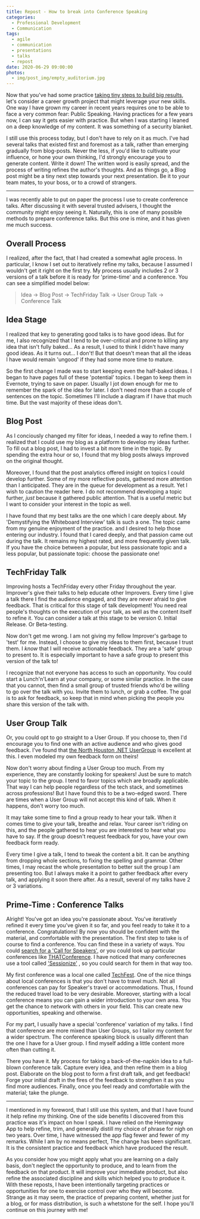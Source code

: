 ```yaml
---
title: Repost - How to break into Conference Speaking
categories:
  - Professional Development
  - Communication
tags:
  - agile
  - communication
  - presentations
  - talks
  - repost
date: 2020-06-29 09:00:00
photos:
  - img/post_img/empty_auditorium.jpg
---
```


Now that you've had some practice [taking tiny steps to build big results](/2020/06/23/repost-tiny-next-steps), let's consider a career growth project that might leverage your new skills. One way I have grown my career in recent years requires one to be able to face a very common fear: Public Speaking. Having practices for a few years now, I can say it gets easier with practice. But when I was starting I leaned on a deep knowledge of my content. It was something of a security blanket.

I still use this process today, but I don't have to rely on it as much. I've had several talks that existed first and foremost as a talk, rather than emerging gradually from blog-posts. Never the less, if you'd like to cultivate your influence, or hone your own thinking, I'd strongly encourage you to generate content. Write it down! The written word is easily spread, and the process of writing refines the author's thoughts. And as things go, a Blog post might be a tiny next step towards your next presentation. Be it to your team mates, to your boss, or to a crowd of strangers.

---

I was recently able to put on paper the process I use to create conference talks. After discussing it with several trusted advisers, I thought the community might enjoy seeing it. Naturally, this is one of many possible methods to prepare conference talks. But this one is mine, and it has given me much success.

## Overall Process

I realized, after the fact, that I had created a somewhat agile process. In particular, I know I set out to iteratively refine my talks, because I assumed I wouldn't get it right on the first try. My process usually includes 2 or 3 versions of a talk before it is ready for 'prime-time' and a conference. You can see a simplified model below:

> Idea -> Blog Post -> TechFriday Talk -> User Group Talk -> Conference Talk

## Idea Stage

I realized that key to generating good talks is to have good ideas. But for me, I also recognized that I tend to be over-critical and prone to killing any idea that isn't fully baked... As a result, I used to think I didn't have many good ideas. As it turns out... I don't! But that doesn't mean that all the ideas I have would remain 'ungood' if they had some more time to mature.

So the first change I made was to start keeping even the half-baked ideas. I began to have pages full of these 'potential' topics. I began to keep them in Evernote, trying to save on paper. Usually I jot down enough for me to remember the spark of the idea for later. I don't need more than a couple of sentences on the topic. Sometimes I'll include a diagram if I have that much time. But the vast majority of these ideas don't.

## Blog Post

As I conciously changed my filter for ideas, I needed a way to refine them. I realized that I could use my blog as a platform to develop my ideas further. To fill out a blog post, I had to invest a bit more time in the topic. By spending the extra hour or so, I found that my blog posts always improved on the original thought.

Moreover, I found that the post analytics offered insight on topics I could develop further. Some of my more reflective posts, gathered more attention than I anticipated. They are in the queue for development as a result. Yet I wish to caution the reader here. I do not recommend developing a topic further, _just_ because it gathered public attention. That is a useful metric but I want to consider your interest in the topic as well.

I have found that my best talks are the one which I care deeply about. My 'Demystifying the Whiteboard Interview' talk is such a one. The topic came from my genuine enjoyment of the practice. and I desired to help those entering our industry. I found that I cared deeply, and that passion came out during the talk. It remains my highest rated, and more frequently given talk. If you have the choice between a popular, but less passionate topic and a less popular, but passionate topic: choose the passionate one!

## TechFriday Talk

Improving hosts a TechFriday every other Friday throughout the year. Improver's give their talks to help educate other Improvers. Every time I give a talk there I find the audience engaged, and they are never afraid to give feedback. That is critical for this stage of talk development! You need real people's thoughts on the execution of your talk, as well as the content itself to refine it. You can consider a talk at this stage to be version 0. Initial Release. Or Beta-testing.

Now don't get me wrong. I am not giving my fellow Improver's garbage to 'test' for me. Instead, I choose to give my ideas to them first, because I trust them. I _know_ that I will receive actionable feedback. They are a 'safe' group to present to. It is especially important to have a safe group to present this version of the talk to!

I recognize that not everyone has access to such an opportunity. You could start a Lunch'n'Learn at your company, or some similar practice. In the case that you cannot, then find a small group of trusted friends who'd be willing to go over the talk with you. Invite them to lunch, or grab a coffee. The goal is to ask for feedback, so keep that in mind when picking the people you share this version of the talk with.

## User Group Talk

Or, you could opt to go straight to a User Group. If you choose to, then I'd encourage you to find one with an active audience and who gives good feedback. I've found that [the North Houston .NET UserGroup](https://www.nhdnug.org/) is excellent at this. I even modeled my own feedback form on theirs!

Now don't worry about finding a User Group too much. From my experience, they are constantly looking for speakers! Just be sure to match your topic to the group. I tend to favor topics which are broadly applicable. That way I can help people regardless of the tech stack, and sometimes across professions! But I have found this to be a two-edged sword. There are times when a User Group will not accept this kind of talk. When it happens, don't worry too much.

It may take some time to find a group ready to hear your talk. When it comes time to give your talk, breathe and relax. Your career isn't riding on this, and the people gathered to hear you are interested to hear what you have to say. If the group doesn't request feedback for you, have your own feedback form ready.

Every time I give a talk, I tend to tweak the content a bit. It can be anything from dropping whole sections, to fixing the spelling and grammar. Other times, I may recast the whole presentation to better suit the group I am presenting too. But I always make it a point to gather feedback after every talk, and applying it soon there after. As a result, several of my talks have 2 or 3 variations.

## Prime-Time : Conference Talks

Alright! You've got an idea you're passionate about. You've iteratively refined it every time you've given it so far, and you feel ready to take it to a conference. Congratulations! By now you should be confident with the material, and comfortable with the presentation. The first step to take is of course to find a conference. You can find these in a variety of ways. You could [search for a 'Call for Speakers'](https://duckduckgo.com/?q=conference+call+for+speakers), or you could look up particular conferences like [THATConference](https://www.thatconference.com/). I have noticed that many conferecnes use a tool called ['Sessionize'](https://duckduckgo.com/?q=sessionize+call+for+speakers) , so you could search for them in that way too.

My first conference was a local one called [TechFest](http://www.houstontechfest.com/). One of the nice things about local conferences is that you don't have to travel much. Not all conferences can pay for Speaker's travel or accommodations. Thus, I found the reduced travel load to be very desirable. Moreover, starting with a local conference means you can gain a wider introduction to your own area. You get the chance to network with others in your field. This can create new opportunities, speaking and otherwise.

For my part, I usually have a special 'conference' variation of my talks. I find that conference are more mixed than User Groups, so I tailor my content for a wider spectrum. The conference speaking block is usually different than the one I have for a User group. I find myself adding a little content more often than cutting it.

There you have it. My process for taking a back-of-the-napkin idea to a full-blown conference talk. Capture every idea, and then refine them in a blog post. Elaborate on the blog post to form a first draft talk, and get feedback! Forge your initial draft in the fires of the feedback to strengthen it as you find more audiences. Finally, once you feel ready and comfortable with the material; take the plunge.

---

I mentioned in my foreword, that I still use this system, and that I have found it help refine my thinking. One of the side benefits I discovered from this practice was it's impact on how I speak. I have relied on the Hemingway App to help refine, trim, and generally distill my choice of phrase for nigh on two years. Over time, I have witnessed the app flag fewer and fewer of my remarks. While I am by no means perfect, The change has been significant. It is the consistent practice and feedback which have produced the result.

As you consider how you might apply what you are learning on a daily basis, don't neglect the opportunity to produce, and to learn from the feedback on that product. It will improve your immediate product, but also refine the associated discipline and skills which helped you to produce it. With these reposts, I have been intentionally targeting practices or opportunities for one to exercise control over who they will become. Strange as it may seem, the practice of preparing content, whether just for a blog, or for mass distribution, is such a whetstone for the self. I hope you'll continue on this journey with me!
